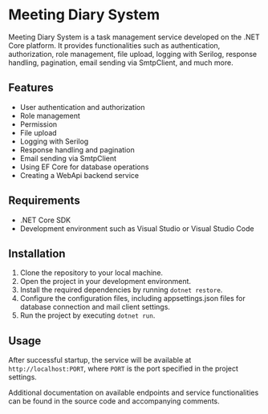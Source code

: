 # Meeting Diary System

Meeting Diary System is a task management service developed on the .NET Core platform. It provides functionalities such as authentication, authorization, role management, file upload, logging with Serilog, response handling, pagination, email sending via SmtpClient, and much more.

## Features

- User authentication and authorization
- Role management
- Permission
- File upload
- Logging with Serilog
- Response handling and pagination
- Email sending via SmtpClient
- Using EF Core for database operations
- Creating a WebApi backend service

## Requirements

- .NET Core SDK
- Development environment such as Visual Studio or Visual Studio Code

## Installation

1. Clone the repository to your local machine.
2. Open the project in your development environment.
3. Install the required dependencies by running `dotnet restore`.
4. Configure the configuration files, including appsettings.json files for database connection and mail client settings.
5. Run the project by executing `dotnet run`.

## Usage

After successful startup, the service will be available at `http://localhost:PORT`, where `PORT` is the port specified in the project settings.

Additional documentation on available endpoints and service functionalities can be found in the source code and accompanying comments.
